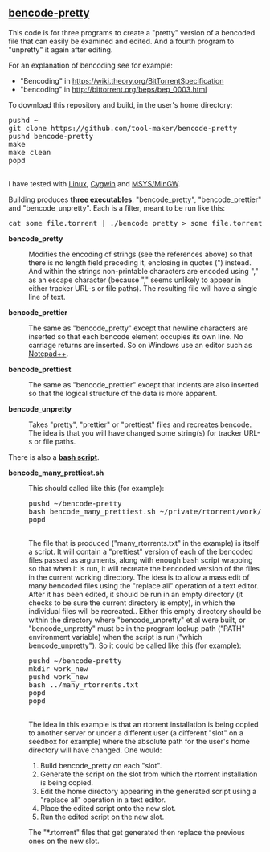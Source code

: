 <h2><u>bencode-pretty</u></h2>

<p>This code is for three programs to create a "pretty" version of a bencoded file
that can easily be examined and edited. And a fourth program to "unpretty" it again
after editing.

<p>For an explanation of bencoding see for example:
<ul>
<li>
"Bencoding" in <a target=_blank href="https://wiki.theory.org/BitTorrentSpecification">https://wiki.theory.org/BitTorrentSpecification</a>
<li>
"bencoding" in <a target=_blank href="http://bittorrent.org/beps/bep_0003.html">http://bittorrent.org/beps/bep_0003.html</a>
</ul>

<p>To download this repository and build, in the user's home directory:
<pre>
pushd ~
git clone https://github.com/tool-maker/bencode-pretty
pushd bencode-pretty
make
make clean
popd

</pre>

<p>I have tested with
<a target=_blank href="https://www.debian.org/">Linux</a>,
<a target=_blank href="https://www.cygwin.com/">Cygwin</a> and
<a target=_blank href="http://www.mingw.org/wiki/MSYS">MSYS/MinGW</a>.

<p>Building produces <b><u>three executables</u></b>: "bencode_pretty", "bencode_prettier" and "bencode_unpretty".
Each is a filter, meant to be run like this:
<pre>
cat some_file.torrent | ./bencode_pretty > some_file.torrent.txt
</pre>

<dl>
<dt><b>bencode_pretty</b>
<dd>
<p>Modifies the encoding of strings (see the references above) so that there is
no length field preceding it, enclosing in quotes (") instead. And within the
strings non-printable characters are encoded using "," as an escape character
(because "," seems unlikely to appear in either tracker URL-s or file paths).
The resulting file will have a single line of text.
<p>
<dt><b>bencode_prettier</b>
<dd>
<p>The same as "bencode_pretty" except that newline characters are inserted
so that each bencode element occupies its own line. No carriage returns are
inserted. So on Windows use an editor such as
<a target=_blank href="http://notepad-plus-plus.org/">Notepad++</a>.
<p>
<dt><b>bencode_prettiest</b>
<dd>
<p>The same as "bencode_prettier" except that indents are also inserted so that
the logical structure of the data is more apparent.
<p>
<dt><b>bencode_unpretty</b>
<dd>
<p>Takes "pretty", "prettier" or "prettiest" files and recreates bencode. The idea is that
you will have changed some string(s) for tracker URL-s or file paths.
</dl>
<p>
<p>There is also a <b><u>bash script</u></b>.
<dl>
<dt><b>bencode_many_prettiest.sh</b>
<dd>
<p>This should called like this (for example):
<pre>
pushd ~/bencode-pretty
bash bencode_many_prettiest.sh ~/private/rtorrent/work/*.rtorrent > many_rtorrents.txt
popd

</pre>
The file that is produced ("many_rtorrents.txt" in the example) is itself a script.
It will contain a "prettiest" version of each of the bencoded files passed as arguments,
along with enough bash script wrapping so that when it is run, it will recreate
the bencoded version of the files in the current working directory. The idea is to
allow a mass edit of many bencoded files using the "replace all" operation
of a text editor. After it has been edited, it should be run in an empty
directory (it checks to be sure the current directory is empty), in which the
individual files will be recreated.. Either this empty directory
should be within the directory where
"bencode_unpretty" et al were built, or "bencode_unpretty" must be in the
program lookup path ("PATH" environment variable) when the script is run 
("which bencode_unpretty"). So it could be called like this (for example):
<pre>
pushd ~/bencode-pretty
mkdir work_new
pushd work_new
bash ../many_rtorrents.txt
popd
popd

</pre>
<p>
<p>The idea in this example is that an rtorrent installation is being copied to another
server or under a different user (a different "slot" on a seedbox for example) where
the absolute path for the user's home directory will have
changed. One would:

<ol>
<li>Build bencode_pretty on each "slot".
<li>Generate the script on the slot from which the rtorrent installation is being copied.
<li>Edit the home directory appearing in the generated script using a "replace all"
operation in a text editor.
<li>Place the edited script onto the new slot.
<li>Run the edited script on the new slot.
</ol>
<p>The "*.rtorrent" files that get generated then replace the previous ones on the new slot.
</dl>
